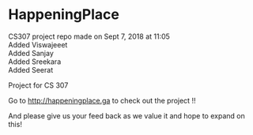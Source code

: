 # HappeningPlace
CS307 project repo made on Sept 7, 2018 at 11:05 <br>
Added Viswajeeet <br>
Added Sanjay <br>
Added Sreekara <br>
Added Seerat <br>

Project for CS 307

Go to http://happeningplace.ga to check out the project !!

And please give us your feed back as we value it and hope to expand on this!
